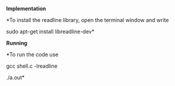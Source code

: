 **Implementation**

*To install the readline library, open the terminal window and write

sudo apt-get install libreadline-dev*

**Running**

*To run the code use

gcc shell.c -lreadline

./a.out*
